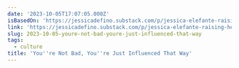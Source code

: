 ```yaml
---
date: '2023-10-05T17:07:05.000Z'
isBasedOn: 'https://jessicadefino.substack.com/p/jessica-elefante-raising-hell-living-well'
link: 'https://jessicadefino.substack.com/p/jessica-elefante-raising-hell-living-well'
slug: 2023-10-05-youre-not-bad-youre-just-influenced-that-way
tags:
  - culture
title: 'You''re Not Bad, You''re Just Influenced That Way'
---
```


